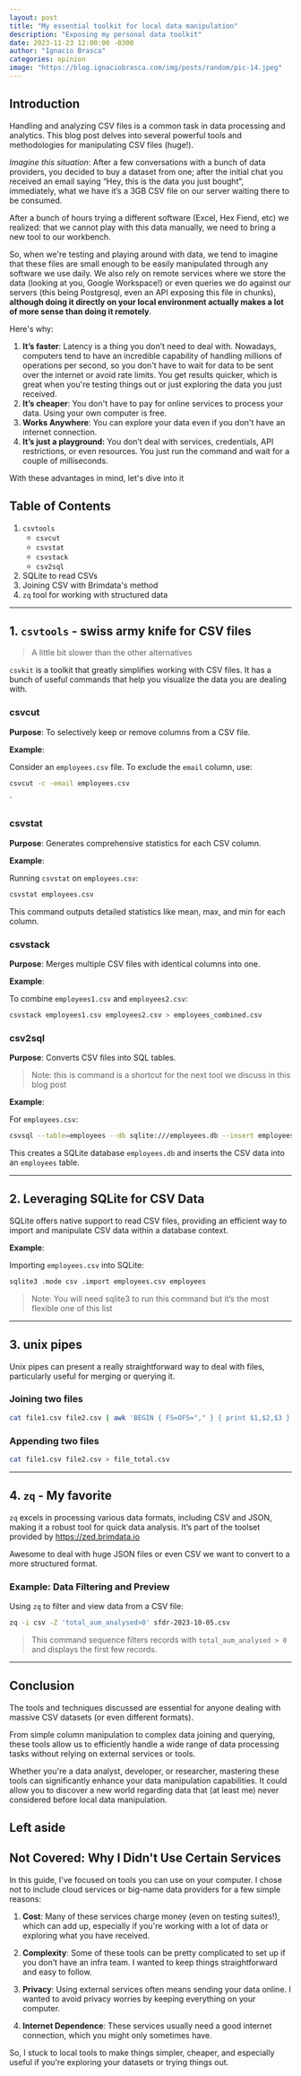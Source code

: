 ```yaml
---
layout: post
title: "My essential toolkit for local data manipulation"
description: "Exposing my personal data toolkit"
date: 2023-11-23 12:00:00 -0300
author: "Ignacio Brasca"
categories: opinion
image: "https://blog.ignaciobrasca.com/img/posts/random/pic-14.jpeg"
---
```


## Introduction

Handling and analyzing CSV files is a common task in data processing and analytics. This blog post delves into several powerful tools and methodologies for manipulating CSV files (huge!). 

*Imagine this situation*: After a few conversations with a bunch of data providers, you decided to buy a dataset from one; after the initial chat you received an email saying “Hey, this is the data you just bought”, immediately, what we have it’s a 3GB CSV file on our server waiting there to be consumed.

After a bunch of hours trying a different software (Excel, Hex Fiend, etc) we realized: that we cannot play with this data manually, we need to bring a new tool to our workbench.

So, when we're testing and playing around with data, we tend to imagine that these files are small enough to be easily manipulated through any software we use daily. We also rely on remote services where we store the data (looking at you, Google Workspace!) or even queries we do against our servers (this being Postgresql, even an API exposing this file in chunks), **although doing it directly on your local environment actually makes a lot of more sense than doing it remotely**. 

Here's why:

1. **It’s faster**: Latency is a thing you don’t need to deal with. Nowadays, computers tend to have an incredible capability of handling millions of operations per second, so you don't have to wait for data to be sent over the internet or avoid rate limits. You get results quicker, which is great when you're testing things out or just exploring the data you just received.
2. **It’s cheaper**: You don't have to pay for online services to process your data. Using your own computer is free.
3. **Works Anywhere**: You can explore your data even if you don't have an internet connection.
4. **It’s just a playground:** You don’t deal with services, credentials, API restrictions, or even resources. You just run the command and wait for a couple of milliseconds.

With these advantages in mind, let's dive into it

## Table of Contents
1. `csvtools`
	- `csvcut`
	- `csvstat`
	- `csvstack`
	- `csv2sql`
2. SQLite to read CSVs
3. Joining CSV with Brimdata's method
4. `zq` tool for working with structured data

---

## 1. `csvtools` - swiss army knife for CSV files

> A little bit slower than the other alternatives

`csvkit` is a toolkit that greatly simplifies working with CSV files. It has a bunch of useful commands that help you visualize the data you are dealing with.

### csvcut

**Purpose**: To selectively keep or remove columns from a CSV file.

**Example**:

Consider an `employees.csv` file. To exclude the `email` column, use:

```bash
csvcut -c -email employees.csv
```
`

### csvstat

**Purpose**: Generates comprehensive statistics for each CSV column.

**Example**:

Running `csvstat` on `employees.csv`:

```bash
csvstat employees.csv
```

This command outputs detailed statistics like mean, max, and min for each column.

### csvstack

**Purpose**: Merges multiple CSV files with identical columns into one.

**Example**:

To combine `employees1.csv` and `employees2.csv`:

```bash
csvstack employees1.csv employees2.csv > employees_combined.csv
```

### csv2sql

**Purpose**: Converts CSV files into SQL tables.

> Note: this is command is a shortcut for the next tool we discuss in this blog post

**Example**:

For `employees.csv`:

```bash
csvsql --table=employees --db sqlite:///employees.db --insert employees.csv
```

This creates a SQLite database `employees.db` and inserts the CSV data into an `employees` table.

---

## 2. Leveraging SQLite for CSV Data

SQLite offers native support to read CSV files, providing an efficient way to import and manipulate CSV data within a database context.

**Example**:

Importing `employees.csv` into SQLite:

```bash
sqlite3 .mode csv .import employees.csv employees
```

>Note: You will need sqlite3 to run this command but it’s the most flexible one of this list

---

## 3. unix pipes

Unix pipes can present a really straightforward way to deal with files, particularly useful for merging or querying it.

### Joining two files

```bash
cat file1.csv file2.csv | awk 'BEGIN { FS=OFS="," } { print $1,$2,$3 }' > joined_file.csv
```

### Appending two files

```bash
cat file1.csv file2.csv > file_total.csv
```

---

## 4. `zq` - My favorite

`zq` excels in processing various data formats, including CSV and JSON, making it a robust tool for quick data analysis. It’s part of the toolset provided by https://zed.brimdata.io

Awesome to deal with huge JSON files or even CSV we want to convert to a more structured format.

### Example: Data Filtering and Preview

Using `zq` to filter and view data from a CSV file:

```bash
zq -i csv -Z 'total_aum_analysed>0' sfdr-2023-10-05.csv
```

> This command sequence filters records with `total_aum_analysed > 0` and displays the first few records.

---

## Conclusion

The tools and techniques discussed are essential for anyone dealing with massive CSV datasets (or even different formats). 

From simple column manipulation to complex data joining and querying, these tools allow us to efficiently handle a wide range of data processing tasks without relying on external services or tools. 

Whether you're a data analyst, developer, or researcher, mastering these tools can significantly enhance your data manipulation capabilities. It could allow you to discover a new world regarding data that (at least me) never considered before local data manipulation.

## Left aside 

## Not Covered: Why I Didn't Use Certain Services

In this guide, I've focused on tools you can use on your computer. I chose not to include cloud services or big-name data providers for a few simple reasons:

1. **Cost**: Many of these services charge money (even on testing suites!), which can add up, especially if you're working with a lot of data or exploring what you have received.

2. **Complexity**: Some of these tools can be pretty complicated to set up if you don’t have an infra team. I wanted to keep things straightforward and easy to follow.

3. **Privacy**: Using external services often means sending your data online. I wanted to avoid privacy worries by keeping everything on your computer.

4. **Internet Dependence**: These services usually need a good internet connection, which you might only sometimes have.

So, I stuck to local tools to make things simpler, cheaper, and especially useful if you're exploring your datasets or trying things out.